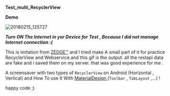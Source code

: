 __Test_multi_RecyclerView__



__Demo__


![20180215_125727](https://user-images.githubusercontent.com/26750131/36249451-c14434bc-1208-11e8-8f07-563811bc36e0.gif)




***Turn ON The Internet in yor Device for Test , Because I did not manage Internet connection :(***


This is imitation from [ZEDGE™](https://play.google.com/store/apps/details?id=net.zedge.android) and I tried make A small part of it for practice RecyclerView and Webservice.and this gif is the output. all the restapi data are fake and i saved them on my server. that was good experience for me .



A screensaver with two types of ```RecyclerView``` on Android (Horizontal , Vertical) and How To use It With [MaterialDesign ](https://material.io/)(```Toolbar``` , ```TabLayout``` ,...) !

happy code ;)




